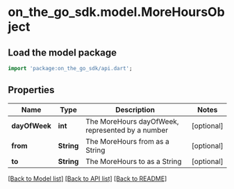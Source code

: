 # on_the_go_sdk.model.MoreHoursObject

## Load the model package
```dart
import 'package:on_the_go_sdk/api.dart';
```

## Properties
Name | Type | Description | Notes
------------ | ------------- | ------------- | -------------
**dayOfWeek** | **int** | The MoreHours dayOfWeek, represented by a number | [optional] 
**from** | **String** | The MoreHours from as a String | [optional] 
**to** | **String** | The MoreHours to as a String | [optional] 

[[Back to Model list]](../README.md#documentation-for-models) [[Back to API list]](../README.md#documentation-for-api-endpoints) [[Back to README]](../README.md)


